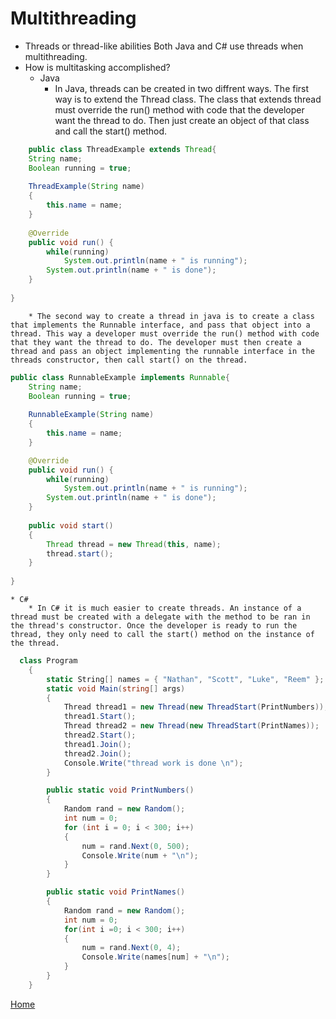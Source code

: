 # Multithreading
* Threads or thread-like abilities
	Both Java and C# use threads when multithreading.
* How is multitasking accomplished?
	* Java
		* In Java, threads can be created in two diffrent ways. The first way is to extend the Thread class. The class that extends thread must override the run() method with code that the developer want the thread to do. Then just create an object of that class and call the start() method.

```java
	public class ThreadExample extends Thread{
    String name;
    Boolean running = true;
    
    ThreadExample(String name)
    {
        this.name = name;
    }
    
    @Override
    public void run() {
        while(running)
            System.out.println(name + " is running");
        System.out.println(name + " is done");
    }
    
}
```

        * The second way to create a thread in java is to create a class that implements the Runnable interface, and pass that object into a thread. This way a developer must override the run() method with code that they want the thread to do. The developer must then create a thread and pass an object implementing the runnable interface in the threads constructor, then call start() on the thread.
```java
public class RunnableExample implements Runnable{
    String name;
    Boolean running = true;
    
    RunnableExample(String name)
    {
        this.name = name;
    }

    @Override
    public void run() {
        while(running)
            System.out.println(name + " is running");
        System.out.println(name + " is done");
    }
    
    public void start()
    {
        Thread thread = new Thread(this, name);
        thread.start();
    }
    
}

```
	* C#
		* In C# it is much easier to create threads. An instance of a thread must be created with a delegate with the method to be ran in the thread's constructor. Once the developer is ready to run the thread, they only need to call the start() method on the instance of the thread.

```csharp
  class Program
    {
        static String[] names = { "Nathan", "Scott", "Luke", "Reem" };
        static void Main(string[] args)
        {
            Thread thread1 = new Thread(new ThreadStart(PrintNumbers));
            thread1.Start();
            Thread thread2 = new Thread(new ThreadStart(PrintNames));
            thread2.Start();
            thread1.Join();
            thread2.Join();
            Console.Write("thread work is done \n");
        }

        public static void PrintNumbers()
        {
            Random rand = new Random();
            int num = 0;
            for (int i = 0; i < 300; i++)
            {
                num = rand.Next(0, 500);
                Console.Write(num + "\n");
            }
        }

        public static void PrintNames()
        {
            Random rand = new Random();
            int num = 0;
            for(int i =0; i < 300; i++)
            {
                num = rand.Next(0, 4);
                Console.Write(names[num] + "\n");
            }
        }
    }

```
[Home](../README.md)
